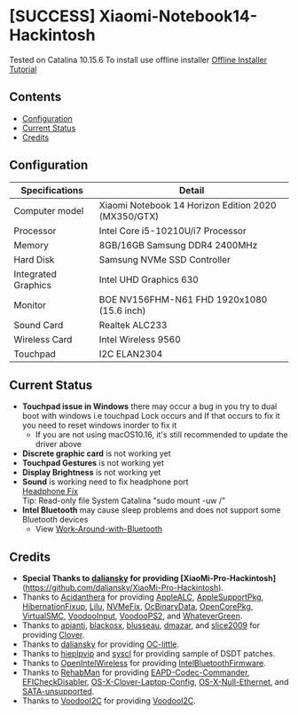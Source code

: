 # [SUCCESS] Xiaomi-Notebook14-Hackintosh

Tested on Catalina 10.15.6 
To install use offline installer 
[Offline Installer Tutorial](https://github.com/doesprintfwork/All-in-one-Vanilla-AMD-Hackintosh-Guide/blob/master/offline-installer-guide/offline-part-2/windows.md)
## Contents

- [Configuration](#configuration)
- [Current Status](#current-status)
- [Credits](#credits)

## Configuration

| Specifications | Detail                                                  |
| ------------------- | ------------------------------------------- |
| Computer model      | Xiaomi Notebook 14 Horizon Edition 2020 (MX350/GTX)      |
| Processor           | Intel Core i5-10210U/i7 Processor          |
| Memory              | 8GB/16GB Samsung DDR4 2400MHz              |
| Hard Disk           | Samsung NVMe SSD Controller                |
| Integrated Graphics | Intel UHD Graphics 630                     |
| Monitor             | BOE NV156FHM-N61 FHD 1920x1080 (15.6 inch) |
| Sound Card          | Realtek ALC233                             |
| Wireless Card       | Intel Wireless 9560                        |
| Touchpad            | I2C ELAN2304                               |

## Current Status
- **Touchpad issue in Windows** there may occur a bug in you try to dual boot with windows i.e touchpad Lock occurs and If that occurs to fix it you need to reset windows inorder to fix it
  - If you are not using macOS10.16, it's still recommended to update the driver above
- **Discrete graphic card** is not working yet
- **Touchpad Gestures** is not working yet
- **Display Brightness** is not working yet
- **Sound** is working need to fix headphone port <br> [Headphone Fix](https://www.elitemacx86.com/threads/fix-audio-distortion-when-using-headphones-on-laptops.185/) <br> Tip: Read-only file System Catalina "sudo mount -uw /" 
- **Intel Bluetooth** may cause sleep problems and does not support some Bluetooth devices
  - View [Work-Around-with-Bluetooth](https://github.com/daliansky/XiaoMi-Pro-Hackintosh/wiki/Work-Around-with-Bluetooth)
<!---
## Extra

<pre><font color="#3465A4"><b>System:</b></font>
  <font color="#3465A4"><b>Kernel:</b></font> 5.4.0-7642-generic x86_64 <font color="#3465A4"><b>bits:</b></font> 64 <font color="#3465A4"><b>compiler:</b></font> gcc <font color="#3465A4"><b>v:</b></font> 9.3.0 
  <font color="#3465A4"><b>Desktop:</b></font> Gnome 3.36.4 <font color="#3465A4"><b>Distro:</b></font> Pop!_OS 20.04 LTS 
  <font color="#3465A4"><b>base:</b></font> Ubuntu 20.04 LTS Focal 
<font color="#3465A4"><b>Machine:</b></font>
  <font color="#3465A4"><b>Type:</b></font> Laptop <font color="#3465A4"><b>System:</b></font> TIMI <font color="#3465A4"><b>product:</b></font> Mi NoteBook Horizon Edition 14 <font color="#3465A4"><b>v:</b></font> N/A 
  <font color="#3465A4"><b>serial:</b></font> &lt;filter&gt; 
  <font color="#3465A4"><b>Mobo:</b></font> TIMI <font color="#3465A4"><b>model:</b></font> TM1941 <font color="#3465A4"><b>v:</b></font> 014 <font color="#3465A4"><b>serial:</b></font> &lt;filter&gt; <font color="#3465A4"><b>UEFI:</b></font> TIMI 
  <font color="#3465A4"><b>v:</b></font> XMACM401P0000 <font color="#3465A4"><b>date:</b></font> 03/20/2020 
<font color="#3465A4"><b>Battery:</b></font>
  <font color="#3465A4"><b>ID-1:</b></font> BAT0 <font color="#3465A4"><b>charge:</b></font> 42.5 Wh <font color="#3465A4"><b>condition:</b></font> 49.4/47.0 Wh (105%) 
  <font color="#3465A4"><b>model:</b></font> SUNWODA R14B01W <font color="#3465A4"><b>status:</b></font> Discharging 
<font color="#3465A4"><b>CPU:</b></font>
  <font color="#3465A4"><b>Topology:</b></font> Quad Core <font color="#3465A4"><b>model:</b></font> Intel Core i5-10210U <font color="#3465A4"><b>bits:</b></font> 64 <font color="#3465A4"><b>type:</b></font> MT MCP 
  <font color="#3465A4"><b>arch:</b></font> Kaby Lake <font color="#3465A4"><b>rev:</b></font> C <font color="#3465A4"><b>L2 cache:</b></font> 6144 KiB 
  <font color="#3465A4"><b>flags:</b></font> avx avx2 lm nx pae sse sse2 sse3 sse4_1 sse4_2 ssse3 vmx 
  <font color="#3465A4"><b>bogomips:</b></font> 33599 
  <font color="#3465A4"><b>Speed:</b></font> 2407 MHz <font color="#3465A4"><b>min/max:</b></font> 400/4200 MHz <font color="#3465A4"><b>Core speeds (MHz):</b></font> <font color="#3465A4"><b>1:</b></font> 2800 <font color="#3465A4"><b>2:</b></font> 2800 
  <font color="#3465A4"><b>3:</b></font> 2800 <font color="#3465A4"><b>4:</b></font> 2800 <font color="#3465A4"><b>5:</b></font> 2800 <font color="#3465A4"><b>6:</b></font> 2800 <font color="#3465A4"><b>7:</b></font> 2800 <font color="#3465A4"><b>8:</b></font> 2800 
<font color="#3465A4"><b>Graphics:</b></font>
  <font color="#3465A4"><b>Device-1:</b></font> Intel UHD Graphics <font color="#3465A4"><b>vendor:</b></font> Xiaomi <font color="#3465A4"><b>driver:</b></font> i915 <font color="#3465A4"><b>v:</b></font> kernel 
  <font color="#3465A4"><b>bus ID:</b></font> 00:02.0 
  <font color="#3465A4"><b>Device-2:</b></font> NVIDIA GP107M [GeForce MX350] <font color="#3465A4"><b>vendor:</b></font> Xiaomi <font color="#3465A4"><b>driver:</b></font> nvidia 
  <font color="#3465A4"><b>v:</b></font> 440.100 <font color="#3465A4"><b>bus ID:</b></font> 06:00.0 
  <font color="#3465A4"><b>Display:</b></font> x11 <font color="#3465A4"><b>server:</b></font> X.Org 1.20.8 <font color="#3465A4"><b>driver:</b></font> modesetting,nvidia 
  <font color="#3465A4"><b>unloaded:</b></font> fbdev,nouveau,vesa <font color="#3465A4"><b>resolution:</b></font> 1920x1080~60Hz 
  <font color="#3465A4"><b>OpenGL:</b></font> <font color="#3465A4"><b>renderer:</b></font> Mesa Intel UHD Graphics (CML GT2) <font color="#3465A4"><b>v:</b></font> 4.6 Mesa 20.0.8 
  <font color="#3465A4"><b>direct render:</b></font> Yes 
<font color="#3465A4"><b>Audio:</b></font>
  <font color="#3465A4"><b>Device-1:</b></font> Intel <font color="#3465A4"><b>vendor:</b></font> Xiaomi <font color="#3465A4"><b>driver:</b></font> sof-audio-pci <font color="#3465A4"><b>bus ID:</b></font> 00:1f.3 
  <font color="#3465A4"><b>Sound Server:</b></font> ALSA <font color="#3465A4"><b>v:</b></font> k5.4.0-7642-generic 
<font color="#3465A4"><b>Network:</b></font>
  <font color="#3465A4"><b>Device-1:</b></font> Intel Wireless-AC 9462 <font color="#3465A4"><b>driver:</b></font> iwlwifi <font color="#3465A4"><b>v:</b></font> kernel <font color="#3465A4"><b>port:</b></font> 5000 
  <font color="#3465A4"><b>bus ID:</b></font> 00:14.3 
  <font color="#3465A4"><b>IF:</b></font> wlp0s20f3 <font color="#3465A4"><b>state:</b></font> up <font color="#3465A4"><b>mac:</b></font> &lt;filter&gt; 
<font color="#3465A4"><b>Drives:</b></font>
  <font color="#3465A4"><b>Local Storage:</b></font> <font color="#3465A4"><b>total:</b></font> 476.94 GiB <font color="#3465A4"><b>used:</b></font> 34.76 GiB (7.3%) 
  <font color="#3465A4"><b>ID-1:</b></font> /dev/sda <font color="#3465A4"><b>vendor:</b></font> Samsung <font color="#3465A4"><b>model:</b></font> MZNLH512HALU-00000 <font color="#3465A4"><b>size:</b></font> 476.94 GiB 
  <font color="#3465A4"><b>temp:</b></font> 38 C 
</pre>
-->
## Credits
- **Special Thanks to [daliansky](https://github.com/daliansky) for providing [XiaoMi-Pro-Hackintosh]**(https://github.com/daliansky/XiaoMi-Pro-Hackintosh).
- Thanks to [Acidanthera](https://github.com/acidanthera) for providing [AppleALC](https://github.com/acidanthera/AppleALC), [AppleSupportPkg](https://github.com/acidanthera/AppleSupportPkg), [HibernationFixup](https://github.com/acidanthera/HibernationFixup), [Lilu](https://github.com/acidanthera/Lilu), [NVMeFix](https://github.com/acidanthera/NVMeFix), [OcBinaryData](https://github.com/acidanthera/OcBinaryData), [OpenCorePkg](https://github.com/acidanthera/OpenCorePkg), [VirtualSMC](https://github.com/acidanthera/VirtualSMC), [VoodooInput](https://github.com/acidanthera/VoodooInput), [VoodooPS2](https://github.com/acidanthera/VoodooPS2), and [WhateverGreen](https://github.com/acidanthera/WhateverGreen).
- Thanks to [apianti](https://sourceforge.net/u/apianti), [blackosx](https://sourceforge.net/u/blackosx), [blusseau](https://sourceforge.net/u/blusseau), [dmazar](https://sourceforge.net/u/dmazar), and [slice2009](https://sourceforge.net/u/slice2009) for providing [Clover](https://github.com/CloverHackyColor/CloverBootloader).
- Thanks to [daliansky](https://github.com/daliansky) for providing [OC-little](https://github.com/daliansky/OC-little).
- Thanks to [hieplpvip](https://github.com/hieplpvip) and [syscl](https://github.com/syscl) for providing sample of DSDT patches.
- Thanks to [OpenIntelWireless](https://github.com/OpenIntelWireless) for providing [IntelBluetoothFirmware](https://github.com/OpenIntelWireless/IntelBluetoothFirmware).
- Thanks to [RehabMan](https://github.com/RehabMan) for providing [EAPD-Codec-Commander](https://github.com/RehabMan/EAPD-Codec-Commander), [EFICheckDisabler](https://github.com/RehabMan/hack-tools/tree/master/kexts/EFICheckDisabler.kext), [OS-X-Clover-Laptop-Config](https://github.com/RehabMan/OS-X-Clover-Laptop-Config), [OS-X-Null-Ethernet](https://github.com/RehabMan/OS-X-Null-Ethernet), and [SATA-unsupported](https://github.com/RehabMan/hack-tools/tree/master/kexts/SATA-unsupported.kext).
- Thanks to [VoodooI2C](https://github.com/VoodooI2C) for providing [VoodooI2C](https://github.com/VoodooI2C/VoodooI2C).
